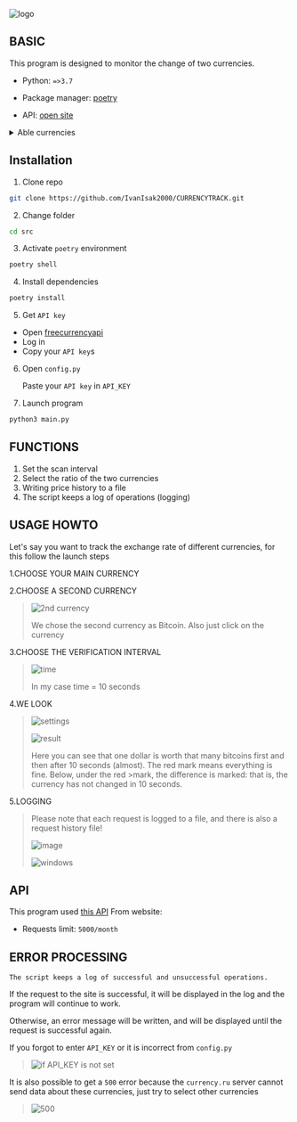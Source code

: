 
<div aloigh='center'>
  
![logo](https://github.com/IvanIsak2000/CURRENCYTRACK/assets/79650307/63f3ccb8-e71c-4135-8b67-358bb3a72c49)

</div>

## BASIC

This program is designed to monitor the change of two currencies.


- Python: `=>3.7`

- Package manager: <a href='https://python-poetry.org/'>poetry</a>

- API: <a href='https://freecurrencyapi.com/'>open site<a/>



<details>
 <summary>Able currencies</summary>
  
  ```
  USD
  RUB
  EUR
  AUD
  AZN
  GBP
  AMD
  BYN
  BGN
  BRL
  HUF
  VND
  HKD
  GEL
  DKK
  AED
  EGP
  INR
  IDR
  KZT
  CAD
  QAR
  KGS
  CNY
  MDL
  NZD
  NOK
  PLN
  RON
  XDR
  SGD
  TJS
  THB
  TRY
  TMT
  UZS
  UAH
  CZK
  SEK
  CHF
  RSD
  ZAR
  KRW
  JPY
  ```
</details>


## Installation
1. Clone repo
```bash
git clone https://github.com/IvanIsak2000/CURRENCYTRACK.git
```

2. Change folder
 ```bash
 cd src
```

3. Activate `poetry` environment
```bash
poetry shell
```

4. Install dependencies
```bash
poetry install  
```

5. Get `API key`
  - Open <a href='https://freecurrencyapi.com/'>freecurrencyapi</a>
  - Log in 
  -  Copy your `API key`s
     
6. Open `config.py`
   
   Paste your `API key` in `API_KEY`
 
8. Launch program
```bash
python3 main.py
```

## FUNCTIONS

1. Set the scan interval
2. Select the ratio of the two currencies
3. Writing price history to a file
4. The script keeps a log of operations (logging)


## USAGE HOWTO

Let's say you want to track the exchange rate of different currencies, for this follow the launch steps

1.CHOOSE YOUR MAIN CURRENCY
>

2.CHOOSE A SECOND CURRENCY
>![2nd currency](https://user-images.githubusercontent.com/79650307/232417605-c1936382-1217-4fa7-8a1e-4d8be98a4781.png)
>
>We chose the second currency as Bitcoin.
>Also just click on the currency

3.CHOOSE THE VERIFICATION INTERVAL
>![time](https://user-images.githubusercontent.com/79650307/232417724-f2519c79-314f-4b75-92d7-5d51ec37f5a0.png)
>
>In my case time = 10 seconds

4.WE LOOK
>![settings](https://user-images.githubusercontent.com/79650307/232417910-c6639752-9929-4b0e-981a-4bb3347181d4.png)
>
>![result](https://user-images.githubusercontent.com/79650307/232418565-222ef4d3-ab3f-471c-88e9-e6e99caf5a73.png)
>
>Here you can see that one dollar is worth that many bitcoins first and then after 10 seconds (almost). The red mark means everything is fine. Below, under the red >mark, the difference is marked: that is, the currency has not changed in 10 seconds.

5.LOGGING
>Please note that each request is logged to a file, and there is also a request history file!
>
>![image](https://user-images.githubusercontent.com/79650307/225626728-36df2a4c-9a6c-4e91-af57-963f63d26ebe.png)
>
>![windows](https://user-images.githubusercontent.com/79650307/232423286-5943f8cf-2cc4-4aa8-a856-706cec3a98de.png)


## API
This program used <a href='https://freecurrencyapi.com/'>this API<a/>
From website:
- Requests limit: `5000/month`


## ERROR PROCESSING 


``The script keeps a log of successful and unsuccessful operations.``

If the request to the site is successful, it will be displayed in the log and the program will continue to work.

Otherwise, an error message will be written, and will be displayed until the request is successful again.

If you forgot to enter `API_KEY` or it is incorrect from `config.py`
>![if API_KEY is not set](https://user-images.githubusercontent.com/79650307/232423544-638287bf-e097-4417-a02c-ba33251d7a9c.png)

It is also possible to get a `500` error because the `currency.ru` server cannot send data about these currencies, just try to select other currencies
>![500](https://user-images.githubusercontent.com/79650307/232423959-00b172a2-389d-45ef-a22f-b3ce8b596531.png)

